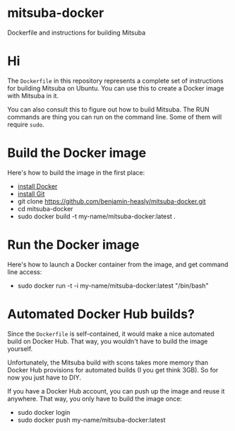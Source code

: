 # mitsuba-docker
Dockerfile and instructions for building Mitsuba

# Hi

The `Dockerfile` in this repository represents a complete set of instructions for building Mitsuba on Ubuntu.  You can use this to create a Docker image with Mitsuba in it.

You can also consult this to figure out how to build Mitsuba.  The RUN commands are thing you can run on the command line.  Some of them will require `sudo`.

# Build the Docker image

Here's how to build the image in the first place:
 - [install Docker](https://docs.docker.com/installation/)
 - [install Git](https://git-scm.com/book/en/v2/Getting-Started-Installing-Git)
 - git clone https://github.com/benjamin-heasly/mitsuba-docker.git
 - cd mitsuba-docker
 - sudo docker build -t my-name/mitsuba-docker:latest .

# Run the Docker image

Here's how to launch a Docker container from the image, and get command line access:
 - sudo docker run -t -i my-name/mitsuba-docker:latest "/bin/bash"

# Automated Docker Hub builds?

Since the `Dockerfile` is self-contained, it would make a nice automated build on Docker Hub.  That way, you wouldn't have to build the image yourself.

Unfortunately, the Mitsuba build with scons takes more memory than Docker Hub provisions for automated builds (I you get think 3GB).  So for now you just have to DIY.

If you have a Docker Hub account, you can push up the image and reuse it anywhere.  That way, you only have to build the image once:
 - sudo docker login
 - sudo docker push my-name/mitsuba-docker:latest
